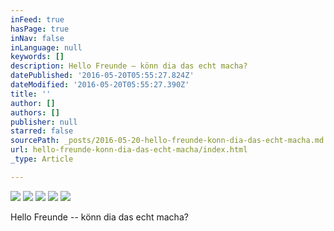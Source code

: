 ```yaml
---
inFeed: true
hasPage: true
inNav: false
inLanguage: null
keywords: []
description: Hello Freunde – könn dia das echt macha?
datePublished: '2016-05-20T05:55:27.824Z'
dateModified: '2016-05-20T05:55:27.390Z'
title: ''
author: []
authors: []
publisher: null
starred: false
sourcePath: _posts/2016-05-20-hello-freunde-konn-dia-das-echt-macha.md
url: hello-freunde-konn-dia-das-echt-macha/index.html
_type: Article

---
```

![](https://the-grid-user-content.s3-us-west-2.amazonaws.com/ea887f08-ab5b-4d2e-b847-3a8eeb763550.jpg)
![](https://the-grid-user-content.s3-us-west-2.amazonaws.com/16afdf47-ac18-475c-b8b6-c561c4a00c29.jpg)
![](https://the-grid-user-content.s3-us-west-2.amazonaws.com/1806db82-ea11-462a-b97c-8567b438aee6.jpg)
![](https://the-grid-user-content.s3-us-west-2.amazonaws.com/38365908-e8df-43cd-a920-638282540db2.jpg)
![](https://the-grid-user-content.s3-us-west-2.amazonaws.com/706aa9fc-a050-4372-af15-486a1a2aeb1a.jpg)

Hello Freunde -- könn dia das echt macha?